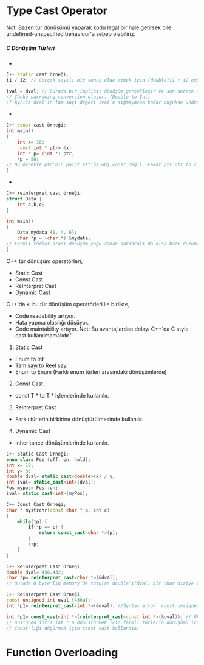 # Type Cast Operator
Not: Bazen tür dönüşümü yaparak kodu legal bir hale getirsek bile undefined-unspecified behaviour'a sebep olabiliriz.

##### C Dönüşüm Türleri
* 
```cpp
C++ static cast örneği;
i1 / i2; // Gerçek sayılı bir sonuç elde etmek için (double)i1 / i2 explicit type cast yapabiliriz.

ival = dval; // Burada bir implicit dönüşüm gerçekleşir ve son derece sakıncalıdır. 
// Çünkü narrowing conversion oluşur. (Double to Int)
// Ayrıca dval'in tam sayı değeri ival'e sığmayacak kadar büyükse undefined behaviour oluşur.
```
* 
```cpp
C++ const cast örneği;
int main()
{
    int x= 10;
    const int * ptr= &x;
    int * p= (int *) ptr;
    *p = 56;
// Bu örnekte ptr'nin point ettiği obj const değil. Fakat ptr ptr to const int tipinde. Dolayısıyla ptr'yi kullanarak x'i değiştiremeyiz. Bunu başka bir pointerla(p) yapmak istediğimizde "const T *"'ı "T *"'a implicitly dönüştüremeyiz. Bunu yapmak için C-style const cast (int *) yaparak const'lıktan kurtulabiliriz.      
}
```

* 
```cpp
C++ reinterpret cast örneği;
struct Data {
    int a,b,c;
}

int main()
{
    Data mydata {1, 4, 6};
    char *p = (char *) &mydata;
// Farklı türler arası dönüşüm çoğu zaman sakıncalı da olsa bazı durumlarda uygulanması gerekir. Örneğin bir array'in adresini char * ile tutmak gibi. Eğer array'in elemanlarının boyutu 1 byte'ı aşmıyorsa sorun olmaz.        
}
```

C++ tür dönüşüm operatörleri;
* Static Cast
* Const Cast
* ReInterpret Cast
* Dynamic Cast

C++'da ki bu tür dönüşüm operatörleri ile birlikte;
* Code readability artıyor.
* Hata yapma olasılığı düşüyor.
* Code maintability artıyor.
Not: Bu avantajlardan dolayı C++'da C style cast kullanılmamalıdır.'

1. Static Cast
* Enum to Int
* Tam sayı to Reel sayı
* Enum to Enum (Farklı enum türleri arasındaki dönüşümlerde)

2. Const Cast
* const T * to T * işlemlerinde kullanılır.

3. Reinterpret Cast
* Farklı türlerin birbirine dönüştürülmesinde kullanılır.

4. Dynamic Cast
* Inheritance dönüşümlerinde kullanılır.

```cpp
C++ Static Cast Örneği;
enum class Pos {off, on, hold};
int x= 10;
int y= 3;
double dval= static_cast<double>(x) / y;
int ival= static_cast<int>(dval);
Pos mypos= Pos::on;
ival= static_cast<int>(myPos); 
```

```cpp
C++ Const Cast Örneği;
char * mystrchr(const char * p, int c)
{
    while(*p) {
        if(*p == c) {
            return const_cast<char *>(p);
        }
        ++p;    
    }
}    
```

```cpp
C++ Reinterpret Cast Örneği;
double dval= 456.432;
char *p= reinterpret_cast<char *>(&dval);
// Burada 8 byte'lık memory'de tutulan double'ı(dval) bir char diziye tutturup elemanlarına erişmeyi amaçlıyoruz.
```

```cpp
C++ Reinterpret Cast Örneği;
const unsigned int uval {436u};
int *p1= reinterpret_cast<int *>(&uval); //Syntax error. const unsigned int * to int * bu şekilde dönüştürülemez.

int *p1= const_cast<int *>(reinterpret_cast<const int *>(&uval)); // Ok 
// unsigned int'i int *'a dönüştürmek için farklı türlerin dönüşümü için kullanılan (int * vs unsigned int) reinterpret cast kullandık.
// Const'lığı düşürmek için const cast kullandık.
```

# Function Overloading